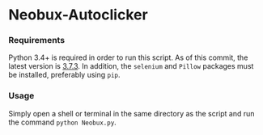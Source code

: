 # Neobux-Autoclicker

### Requirements
Python 3.4+ is required in order to run this script. As of this commit, the latest version is [3.7.3](https://www.python.org/downloads/release/python-373/). In addition, the `selenium` and `Pillow` packages must be installed, preferably using `pip`.

### Usage
Simply open a shell or terminal in the same directory as the script and run the command `python Neobux.py`.
